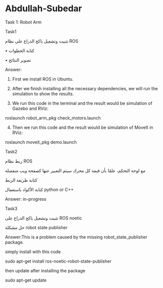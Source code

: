 # Abdullah-Subedar
Task 1: Robot Arm 

Task1

تثبيت وتشغيل باكج الذراع على نظام ROS


•	كتابة الخطوات

•	تصوير النتائج

Answer:

1.	First we install ROS in Ubuntu.

2.	After we finish installing all the necessary dependencies, we will run the simulation to show the results.

3.	We run this code in the terminal and the result would be simulation of Gazebo and RViz:

roslaunch robot_arm_pkg check_motors.launch


4.	Then we run this code and the result would be simulation of MoveIt in RViz:

roslaunch moveit_pkg demo.launch



Task2

ربط نظام ROS

مع لوحة التحكم، علمًا بأن قيمة كل محرك سيتم التعبير عنها كصفحة ويب منفصلة


كتابة طريقة الربط

كتابة الأكواد باستعمال
python or C++ 

Answer: in-progress



Task3

تثبيت وتشغيل باكج الذراع على 
ROS noetic

حل مشكلة 
robot state publisher

Answer:This is a problem caused by the missing robot_state_publisher package.

simply install with this code

sudo apt-get install ros-noetic-robot-state-publisher


then update after installing the package

sudo apt-get update
